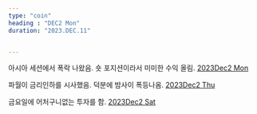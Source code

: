 ```yaml
---
type: "coin"
heading : "DEC2 Mon"
duration: "2023.DEC.11"


---
```

 


아시아 세션에서 폭락 나왔음. 숏 포지션이라서 미미한 수익 올림.
[2023Dec2 Mon](/todo/images/Document2023DEC2-Mon.pdf)


파월이 금리인하를 시사했음. 덕분에 밤사이 폭등나옴. 
[2023Dec2 Thu](/todo/images/Document2023DEC2-Thu.pdf)



금요일에 어처구니없는 투자를 함. 
[2023Dec2 Sat](/todo/images/Document2023DEC2-Sat.pdf)


